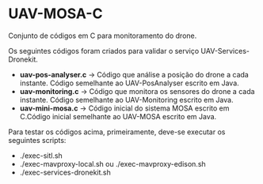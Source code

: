 # UAV-MOSA-C

Conjunto de códigos em C para monitoramento do drone.

Os seguintes códigos foram criados para validar o serviço UAV-Services-Dronekit.

* **uav-pos-analyser.c** -> Código que análise a posição do drone a cada instante. Código semelhante ao UAV-PosAnalyser escrito em Java.
* **uav-monitoring.c** -> Código que monitora os sensores do drone a cada instante. Código semelhante ao UAV-Monitoring escrito em Java.
* **uav-mini-mosa.c** -> Código inicial do sistema MOSA escrito em C.Código inicial semelhante ao UAV-MOSA escrito em Java.

Para testar os códigos acima, primeiramente, deve-se executar os seguintes scripts:

+ ./exec-sitl.sh
+ ./exec-mavproxy-local.sh ou ./exec-mavproxy-edison.sh
+ ./exec-services-dronekit.sh
